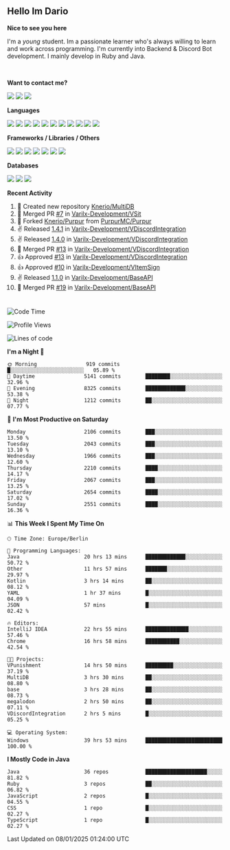 <h2>Hello Im Dario</h2>

**Nice to see you here**

I'm a *young* student. Im a passionate learner who's always willing to learn and work across
programming. I'm currently into Backend & Discord Bot development. I mainly develop in Ruby and Java.

<br/>

**Want to contact me?**

<a href="https://github.com/knerio"><img src="https://img.shields.io/badge/-Github-blue?style=for-the-badge&logo=github&logoColor=white"/></a> <a href="https://discord.com/users/639416958923702292"><img src="https://img.shields.io/badge/-knerio-blue?style=for-the-badge&logo=discord&logoColor=white"/></a> <a href="https://twitch.tv/dopalos_"><img src="https://img.shields.io/badge/-twitch-blue?style=for-the-badge&logo=twitch&logoColor=white"/></a>

**Languages**

<img src="https://img.shields.io/badge/-HTML-blue?style=for-the-badge&logo=html5&logoColor=white"/> <img src="https://img.shields.io/badge/-CSS-blue?style=for-the-badge&logo=CSS3&logoColor=white"/> <img src="https://img.shields.io/badge/-Javascript-blue?style=for-the-badge&logo=javascript&logoColor=white"/> <img src="https://img.shields.io/badge/-Typescript-blue?style=for-the-badge&logo=TypeScript&logoColor=white"/> <img src="https://img.shields.io/badge/-Java-blue?style=for-the-badge&logo=java&logoColor=white"/> <img src="https://img.shields.io/badge/-Kotlin-blue?style=for-the-badge&logo=kotlin&logoColor=white"/> <img src="https://img.shields.io/badge/-SQL-blue?style=for-the-badge&logo=MYSQL&logoColor=white"/> <img src="https://img.shields.io/badge/-Markdown-blue?style=for-the-badge&logo=Markdown&logoColor=white"/> <img src="https://img.shields.io/badge/-JSON-blue?style=for-the-badge&logo=JSON&logoColor=white"/> <img src="https://img.shields.io/badge/-Git-blue?style=for-the-badge&logo=Git&logoColor=white"/> <img src="https://img.shields.io/badge/-Ruby-blue?style=for-the-badge&logo=Ruby&logoColor=white"/>
<br/>

 **Frameworks / Libraries / Others**

<img src="https://img.shields.io/badge/-Bootstrap-blue?style=for-the-badge&logo=Bootstrap&logoColor=white"/> <img src="https://img.shields.io/badge/-Node.JS-blue?style=for-the-badge&logo=node.js&logoColor=white"/> <img src="https://img.shields.io/badge/-React-blue?style=for-the-badge&logo=React&logoColor=white"/> <img src="https://img.shields.io/badge/-Express-blue?style=for-the-badge&logo=Express&logoColor=white"/> <img src="https://img.shields.io/badge/-Next.Js-blue?style=for-the-badge&logo=Next.Js&logoColor=white"/> <img src="https://img.shields.io/badge/-Ruby_On_Rails-blue?style=for-the-badge&logo=ruby-on-rails&logoColor=white"/> <img src="https://img.shields.io/badge/-JDA-blue?style=for-the-badge&logo=JDA&logoColor=white"/>

**Databases**

<img src="https://img.shields.io/badge/-MongoDB-blue?style=for-the-badge&logo=mongodb&logoColor=white"/> <img src="https://img.shields.io/badge/-MariaDB-blue?style=for-the-badge&logo=MariaDB&logoColor=white"/>
<img src="https://img.shields.io/badge/-PostgreSQL-blue?style=for-the-badge&logo=PostgreSQl&logoColor=white"/>

**Recent Activity**

<!--RECENT_ACTIVITY:start-->
1. 📔 Created new repository [Knerio/MultiDB](https://github.com/Knerio/MultiDB)<br>
2. 🎉 Merged PR [#7](https://github.com/Varilx-Development/VSit/pull/7) in [Varilx-Development/VSit](https://github.com/Varilx-Development/VSit)<br>
3. 🔱 Forked [Knerio/Purpur](https://github.com/Knerio/Purpur) from [PurpurMC/Purpur](https://github.com/PurpurMC/Purpur)<br>
4. ✌️ Released [1.4.1](https://github.com/Varilx-Development/VDiscordIntegration/releases/tag/1.4.1) in [Varilx-Development/VDiscordIntegration](https://github.com/Varilx-Development/VDiscordIntegration)<br>
5. ✌️ Released [1.4.0](https://github.com/Varilx-Development/VDiscordIntegration/releases/tag/1.4.0) in [Varilx-Development/VDiscordIntegration](https://github.com/Varilx-Development/VDiscordIntegration)<br>
6. 🎉 Merged PR [#13](https://github.com/Varilx-Development/VDiscordIntegration/pull/13) in [Varilx-Development/VDiscordIntegration](https://github.com/Varilx-Development/VDiscordIntegration)<br>
7. 👍 Approved [#13](https://github.com/Varilx-Development/VDiscordIntegration/pull/13#pullrequestreview-2530934950) in [Varilx-Development/VDiscordIntegration](https://github.com/Varilx-Development/VDiscordIntegration)<br>
8. 👍 Approved [#10](https://github.com/Varilx-Development/VItemSign/pull/10#pullrequestreview-2530910504) in [Varilx-Development/VItemSign](https://github.com/Varilx-Development/VItemSign)<br>
9. ✌️ Released [1.1.0](https://github.com/Varilx-Development/BaseAPI/releases/tag/1.1.0) in [Varilx-Development/BaseAPI](https://github.com/Varilx-Development/BaseAPI)<br>
10. 🎉 Merged PR [#19](https://github.com/Varilx-Development/BaseAPI/pull/19) in [Varilx-Development/BaseAPI](https://github.com/Varilx-Development/BaseAPI)<br>
<!--RECENT_ACTIVITY:end-->
 
#

<!--START_SECTION:waka-->
![Code Time](http://img.shields.io/badge/Code%20Time-827%20hrs%2034%20mins-blue)

![Profile Views](http://img.shields.io/badge/Profile%20Views-10-blue)

![Lines of code](https://img.shields.io/badge/From%20Hello%20World%20I%27ve%20Written-855.1%20thousand%20lines%20of%20code-blue)

**I'm a Night 🦉** 

```text
🌞 Morning                919 commits         █░░░░░░░░░░░░░░░░░░░░░░░░   05.89 % 
🌆 Daytime                5141 commits        ████████░░░░░░░░░░░░░░░░░   32.96 % 
🌃 Evening                8325 commits        █████████████░░░░░░░░░░░░   53.38 % 
🌙 Night                  1212 commits        ██░░░░░░░░░░░░░░░░░░░░░░░   07.77 % 
```
📅 **I'm Most Productive on Saturday** 

```text
Monday                   2106 commits        ███░░░░░░░░░░░░░░░░░░░░░░   13.50 % 
Tuesday                  2043 commits        ███░░░░░░░░░░░░░░░░░░░░░░   13.10 % 
Wednesday                1966 commits        ███░░░░░░░░░░░░░░░░░░░░░░   12.60 % 
Thursday                 2210 commits        ████░░░░░░░░░░░░░░░░░░░░░   14.17 % 
Friday                   2067 commits        ███░░░░░░░░░░░░░░░░░░░░░░   13.25 % 
Saturday                 2654 commits        ████░░░░░░░░░░░░░░░░░░░░░   17.02 % 
Sunday                   2551 commits        ████░░░░░░░░░░░░░░░░░░░░░   16.36 % 
```


📊 **This Week I Spent My Time On** 

```text
🕑︎ Time Zone: Europe/Berlin

💬 Programming Languages: 
Java                     20 hrs 13 mins      █████████████░░░░░░░░░░░░   50.72 % 
Other                    11 hrs 57 mins      ███████░░░░░░░░░░░░░░░░░░   29.97 % 
Kotlin                   3 hrs 14 mins       ██░░░░░░░░░░░░░░░░░░░░░░░   08.12 % 
YAML                     1 hr 37 mins        █░░░░░░░░░░░░░░░░░░░░░░░░   04.09 % 
JSON                     57 mins             █░░░░░░░░░░░░░░░░░░░░░░░░   02.42 % 

🔥 Editors: 
IntelliJ IDEA            22 hrs 55 mins      ██████████████░░░░░░░░░░░   57.46 % 
Chrome                   16 hrs 58 mins      ███████████░░░░░░░░░░░░░░   42.54 % 

🐱‍💻 Projects: 
VPunishment              14 hrs 50 mins      █████████░░░░░░░░░░░░░░░░   37.19 % 
MultiDB                  3 hrs 30 mins       ██░░░░░░░░░░░░░░░░░░░░░░░   08.80 % 
base                     3 hrs 28 mins       ██░░░░░░░░░░░░░░░░░░░░░░░   08.73 % 
megalodon                2 hrs 50 mins       ██░░░░░░░░░░░░░░░░░░░░░░░   07.11 % 
VDiscordIntegration      2 hrs 5 mins        █░░░░░░░░░░░░░░░░░░░░░░░░   05.25 % 

💻 Operating System: 
Windows                  39 hrs 53 mins      █████████████████████████   100.00 % 
```

**I Mostly Code in Java** 

```text
Java                     36 repos            ████████████████████░░░░░   81.82 % 
Ruby                     3 repos             ██░░░░░░░░░░░░░░░░░░░░░░░   06.82 % 
JavaScript               2 repos             █░░░░░░░░░░░░░░░░░░░░░░░░   04.55 % 
CSS                      1 repo              █░░░░░░░░░░░░░░░░░░░░░░░░   02.27 % 
TypeScript               1 repo              █░░░░░░░░░░░░░░░░░░░░░░░░   02.27 % 
```




 Last Updated on 08/01/2025 01:24:00 UTC
<!--END_SECTION:waka-->

